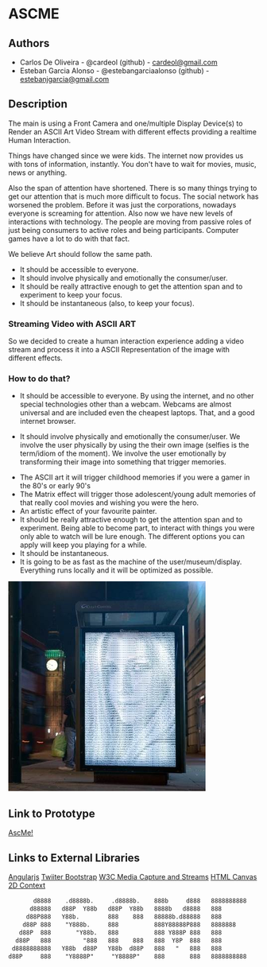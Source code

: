 # ASCME                                                                               

## Authors
- Carlos De Oliveira - @cardeol (github) - cardeol@gmail.com 
- Esteban Garcia Alonso - @estebangarciaalonso (github) - estebanjgarcia@gmail.com

## Description

The main is using a Front Camera and one/multiple Display Device(s) to Render an ASCII Art Video Stream with different effects providing a realtime Human Interaction. 

Things have changed since we were kids. The internet now provides us with tons of information, instantly. You don't have to wait for movies, music, news or anything.

Also the span of attention have shortened. There is so many things trying to get our attention that is much more difficult to focus. The social network has worsened the problem. Before it was just the corporations, nowadays everyone is screaming for attention.
Also now we have new levels of interactions with technology. The people are moving from passive roles of just being consumers to active roles and being participants. Computer games have a lot to do with that fact.

We believe Art should follow the same path. 

- It should be accessible to everyone. 
- It should involve physically and emotionally the consumer/user.
- It should be really attractive enough to get the attention span and to experiment to keep your focus.
- It should be instantaneous (also, to keep your focus).
 
### Streaming Video with ASCII ART

So we decided to create a human interaction experience adding a video stream and process it into a ASCII Representation of the image with different effects.

### How to do that? 

* It should be accessible to everyone. By using the internet, and no other special technologies other than a webcam. 
Webcams are almost universal and are included even the cheapest laptops. That, and a good internet browser.
 
* It should involve physically and emotionally the consumer/user. We involve the user physically by using the their own image (selfies is the term/idiom of the moment). We involve the user emotionally by transforming their image into something that trigger memories.

- The ASCII art it will trigger childhood memories if you were a gamer in the 80's or early 90's
- The Matrix effect will trigger those adolescent/young adult memories of that really cool movies and wishing you were the hero.
- An artistic effect of your favourite painter.
- It should be really attractive enough to get the attention span and to experiment.
Being able to become part, to interact with things you were only able to watch will be lure enough.
The different options you can apply will keep you playing for a while.
- It should be instantaneous.
- It is going to be as fast as the machine of the user/museum/display. Everything runs locally and it will be optimized as possible.


![Example Image](https://raw.githubusercontent.com/cardeol/devart-template/master/project_images/womanascii.jpg "ASCII Video rendered in realtime")


## Link to Prototype 

[AscMe!](https://dl.dropboxusercontent.com/u/11648849/ascii/index.html "index.html")

## Links to External Libraries
 
[Angularjs](http://angularjs.org/ "Angular JS")
[Twiiter Bootstrap](http://getbootstrap.com/ "Twitter Bootstrap")
[W3C Media Capture and Streams](http://dev.w3.org/2011/webrtc/editor/getusermedia.html "W3C Media Captura and Streams")
[HTML Canvas 2D Context](http://www.w3.org/html/wg/drafts/2dcontext/html5_canvas/ "HTML Canvas 2D Context")


```
       d8888    .d8888b.     .d8888b.    888b     d888   8888888888
      d88888   d88P  Y88b   d88P  Y88b   8888b   d8888   888       
     d88P888   Y88b.        888    888   88888b.d88888   888       
    d88P 888    "Y888b.     888          888Y88888P888   8888888   
   d88P  888       "Y88b.   888          888 Y888P 888   888       
  d88P   888         "888   888    888   888  Y8P  888   888       
 d8888888888   Y88b  d88P   Y88b  d88P   888   "   888   888       
d88P     888    "Y8888P"     "Y8888P"    888       888   8888888888
```                                                                              
 
